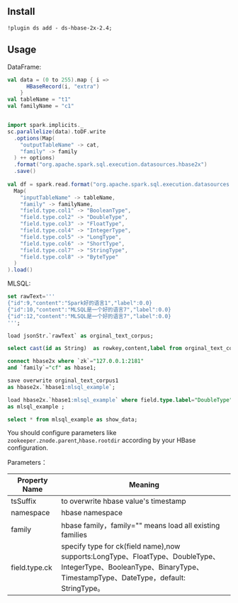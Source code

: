## Install

```
!plugin ds add - ds-hbase-2x-2.4;
```

## Usage

DataFrame:

```scala
val data = (0 to 255).map { i =>
      HBaseRecord(i, "extra")
    }
val tableName = "t1"
val familyName = "c1"


import spark.implicits._
sc.parallelize(data).toDF.write
  .options(Map(
    "outputTableName" -> cat,
    "family" -> family
  ) ++ options)
  .format("org.apache.spark.sql.execution.datasources.hbase2x")
  .save()
  
val df = spark.read.format("org.apache.spark.sql.execution.datasources.hbase2x").options(
  Map(
    "inputTableName" -> tableName,
    "family" -> familyName,
    "field.type.col1" -> "BooleanType",
    "field.type.col2" -> "DoubleType",
    "field.type.col3" -> "FloatType",
    "field.type.col4" -> "IntegerType",
    "field.type.col5" -> "LongType",
    "field.type.col6" -> "ShortType",
    "field.type.col7" -> "StringType",
    "field.type.col8" -> "ByteType"
  )
).load() 
``` 

MLSQL: 

```sql
set rawText='''
{"id":9,"content":"Spark好的语言1","label":0.0}
{"id":10,"content":"MLSQL是一个好的语言7","label":0.0}
{"id":12,"content":"MLSQL是一个好的语言7","label":0.0}
''';

load jsonStr.`rawText` as orginal_text_corpus;

select cast(id as String)  as rowkey,content,label from orginal_text_corpus as orginal_text_corpus1;

connect hbase2x where `zk`="127.0.0.1:2181"
and `family`="cf" as hbase1;

save overwrite orginal_text_corpus1 
as hbase2x.`hbase1:mlsql_example`;

load hbase2x.`hbase1:mlsql_example` where field.type.label="DoubleType"
as mlsql_example ;

select * from mlsql_example as show_data;
```

You should configure parameters like `zookeeper.znode.parent`,`hbase.rootdir` according by 
your HBase configuration.  

Parameters：

| Property Name  |  Meaning |
|---|---|
| tsSuffix |to overwrite hbase value's timestamp|
|namespace|hbase namespace|
| family |hbase family，family="" means load all existing families|
| field.type.ck | specify type for ck(field name),now supports:LongType、FloatType、DoubleType、IntegerType、BooleanType、BinaryType、TimestampType、DateType，default: StringType。|




